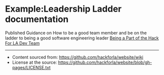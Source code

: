 # Example:Leadership Ladder documentation
Published Guidance on How to be a good team member and be on the ladder to being a good software engineering leader
[Being a Part of the Hack For LA Dev Team](https://github.com/hackforla/website/wiki/Being-a-Part-of-the-Hack-For-LA--Dev-Team)

---
- Content sourced from: https://github.com/hackforla/website/wiki
- License at the source: https://github.com/hackforla/website/blob/gh-pages/LICENSE.txt
